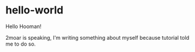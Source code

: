 # hello-world
Hello Hooman!

2moar is speaking, I'm writing something about myself because tutorial told me to do so.
